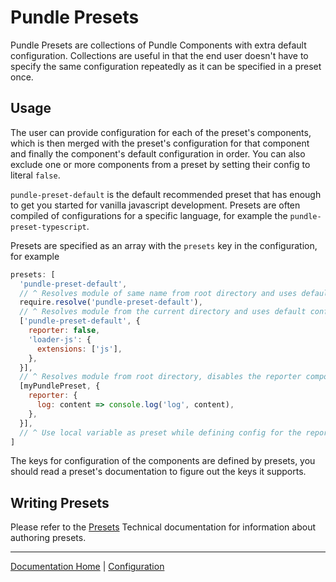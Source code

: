 # Pundle Presets

Pundle Presets are collections of Pundle Components with extra default configuration. Collections are useful in that the end user doesn't have to specify the same configuration repeatedly as it can be specified in a preset once.

## Usage

The user can provide configuration for each of the preset's components, which is then merged with the preset's configuration for that component and finally the component's default configuration in order. You can also exclude one or more components from a preset by setting their config to literal `false`.

`pundle-preset-default` is the default recommended preset that has enough to get you started for vanilla javascript development. Presets are often compiled of configurations for a specific language, for example the `pundle-preset-typescript`.

Presets are specified as an array with the `presets` key in the configuration, for example

```js
presets: [
  'pundle-preset-default',
  // ^ Resolves module of same name from root directory and uses default configs
  require.resolve('pundle-preset-default'),
  // ^ Resolves module from the current directory and uses default configuration
  ['pundle-preset-default', {
    reporter: false,
    'loader-js': {
      extensions: ['js'],
    },
  }],
  // ^ Resolves module from root directory, disables the reporter component and specifies config for loader-js
  [myPundlePreset, {
    reporter: {
      log: content => console.log('log', content),
    },
  }],
  // ^ Use local variable as preset while defining config for the reporter component
]
```

The keys for configuration of the components are defined by presets, you should read a preset's documentation to figure out the keys it supports.

## Writing Presets

Please refer to the [Presets](../technical/presets.md) Technical documentation for information about authoring presets.

---

[Documentation Home](../) | [Configuration](configuration.md)
